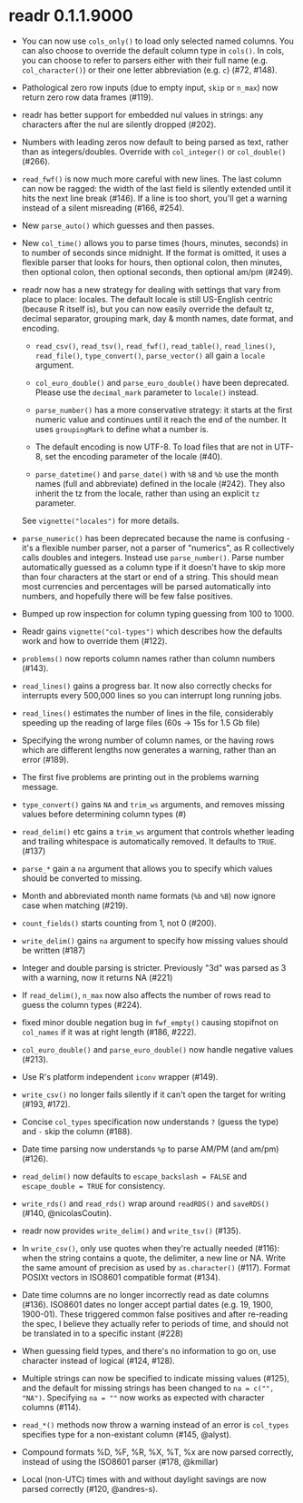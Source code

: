 # readr 0.1.1.9000

* You can now use `cols_only()` to load only selected named columns. You can
  also choose to override the default column type in `cols()`. In cols, you
  can choose to refer to parsers either with their full name (e.g. 
  `col_character()`) or their one letter abbreviation (e.g. `c`) (#72, #148).

* Pathological zero row inputs (due to empty input, `skip` or `n_max`) now
  return zero row data frames (#119).

* readr has better support for embedded nul values in strings: any characters
  after the nul are silently dropped (#202).

* Numbers with leading zeros now default to being parsed as text, rather than
  as integers/doubles. Override with `col_integer()` or `col_double()` (#266).

* `read_fwf()` is now much more careful with new lines. The last column 
  can now be ragged: the width of the last field is silently extended until
  it hits the next line break (#146). If a line is too short, you'll get
  a warning instead of a silent misreading (#166, #254).

* New `parse_auto()` which guesses and then passes.

* New `col_time()` allows you to parse times (hours, minutes, seconds) in
  to number of seconds since midnight. If the format is omitted, it uses
  a flexible parser that looks for hours, then optional colon, then minutes,
  then optional colon, then optional seconds, then optional am/pm (#249).

* readr now has a new strategy for dealing with settings that vary from
  place to place: locales. The default locale is still US-English centric
  (because R itself is), but you can now easily override the default
  tz, decimal separator, grouping mark, day & month names, date format, and 
  encoding.
  
    * `read_csv()`, `read_tsv()`, `read_fwf()`, `read_table()`, 
      `read_lines()`, `read_file()`, `type_convert()`, `parse_vector()` 
      all gain a `locale` argument.

    * `col_euro_double()` and `parse_euro_double()` have been deprecated.
      Please use the `decimal_mark` parameter to `locale()` instead.
      
    * `parse_number()` has a more conservative strategy: it starts at 
      the first numeric value and continues until it reach the end of the 
      number. It uses `groupingMark` to define what a number is.
      
    * The default encoding is now UTF-8. To load files that are not 
      in UTF-8, set the encoding parameter of the locale (#40).
      
    * `parse_datetime()` and `parse_date()` with `%B` and `%b` use the
      month names (full and abbreviate) defined in the locale (#242).
      They also inherit the tz from the locale, rather than using an
      explicit `tz` parameter.
      
  See `vignette("locales")` for more details.
      
* `parse_numeric()` has been deprecated because the name is confusing - 
  it's a flexible number parser, not a parser of "numerics", as R collectively
  calls doubles and integers. Instead use `parse_number()`. Parse number
  automatically guessed as a column type if it doesn't have to skip more than
  four characters at the start or end of a string. This should mean most 
  currencies and percentages will be parsed automatically into numbers, and
  hopefully there will be few false positives.

* Bumped up row inspection for column typing guessing from 100 to 1000.

* Readr gains `vignette("col-types")` which describes how the defaults
  work and how to override them (#122).

* `problems()` now reports column names rather than column numbers (#143).

* `read_lines()` gains a progress bar. It now also correctly checks for 
  interrupts every 500,000 lines so you can interrupt long running jobs.

* `read_lines()` estimates the number of lines in the file, considerably
  speeding up the reading of large files (60s -> 15s for 1.5 Gb file)

* Specifying the wrong number of column names, or the having rows which
  are different lengths now generates a warning, rather than an error (#189).

* The first five problems are printing out in the problems warning message.

* `type_convert()` gains `NA` and `trim_ws` arguments, and removes missing
  values before determining column types (#)

* `read_delim()` etc gains a `trim_ws` argument that controls whether leading
  and trailing whitespace is automatically removed. It defaults to `TRUE`. (#137)
  
* `parse_*` gain a `na` argument that allows you to specify which values should
  be converted to missing.

* Month and abbreviated month name formats (`%b` and `%B`) now ignore
  case when matching (#219).

* `count_fields()` starts counting from 1, not 0 (#200).

* `write_delim()` gains `na` argument to specify how missing values should be
  written (#187)

* Integer and double parsing is stricter. Previously "3d" was parsed as 
  3 with a warning, now it returns NA (#221)

* If `read_delim()`, `n_max` now also affects the number of rows read to 
  guess the column types (#224).

* fixed minor double negation bug in `fwf_empty()` causing stopifnot on 
  `col_names` if it was at right length (#186, #222).

* `col_euro_double()` and `parse_euro_double()` now handle negative values 
  (#213).

* Use R's platform independent `iconv` wrapper (#149).

* `write_csv()` no longer fails silently if it can't open the target for
  writing (#193, #172).

* Concise `col_types` specification now understands `?` (guess the type) and
  `-` skip the column (#188).

* Date time parsing now understands `%p` to parse AM/PM (and am/pm) (#126).

* `read_delim()` now defaults to `escape_backslash = FALSE` and 
  `escape_double = TRUE` for consistency.  
  
* `write_rds()` and `read_rds()` wrap around `readRDS()` and `saveRDS()`
  (#140, @nicolasCoutin).
  
* readr now provides `write_delim()` and `write_tsv()` (#135).

* In `write_csv()`, only use quotes when they're actually needed (#116): 
  when the string contains a quote, the delimiter, a new line or NA.
  Write the same amount of precision as used by `as.character()` (#117).
  Format POSIXt vectors in ISO8601 compatible format (#134).
  
* Date time columns are no longer incorrectly read as date columns (#136).
  ISO8601 dates no longer accept partial dates (e.g. 19, 1900, 1900-01).
  These triggered common false positives and after re-reading the spec,
  I believe they actually refer to periods of time, and should not be translated
  in to a specific instant (#228)

* When guessing field types, and there's no information to go on, use
  character instead of logical (#124, #128).

* Multiple strings can now be specified to indicate missing values (#125), and
  the default for missing strings has been changed to `na = c("", "NA")`.
  Specifying `na = ""` now works as expected with character columns (#114).
  
* `read_*()` methods now throw a warning instead of an error is `col_types`
  specifies type for a non-existant column (#145, @alyst).

* Compound formats %D, %F, %R, %X, %T, %x are now parsed correctly, instead of
  using the ISO8601 parser (#178, @kmillar)
  
* Local (non-UTC) times with and without daylight savings are now parsed
  correctly (#120, @andres-s).
